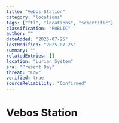 ```yaml
---
title: "Vebos Station"
category: "locations"
tags: ["ftl", "locations", "scientific"]
classification: "PUBLIC"
author: ""
dateAdded: "2025-07-25"
lastModified: "2025-07-25"
summary: ""
relatedEntries: []
location: "Lurian System"
era: "Present Day"
threat: "Low"
verified: true
sourceReliability: "Confirmed"
---
```


# Vebos Station
